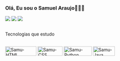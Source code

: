 ### Olá, Eu sou o Samuel Araujo🧑🏻‍💻
<div> 
  <a href="https://instagram.com/araujosilva_samuel" target="_blank"><img src="https://img.shields.io/badge/-Instagram-%23E4405F?style=for-the-badge&logo=instagram&logoColor=white" target="_blank"></a> 
  <a href = "mailto:contatosamuel.981368158@gmail.com"><img src="https://img.shields.io/badge/-Gmail-%23333?style=for-the-badge&logo=gmail&logoColor=white" target="_blank"></a>
  <a href="https://www.linkedin.com/in/samuel-araújo-020b25206" target="_blank"><img src="https://img.shields.io/badge/-LinkedIn-%230077B5?style=for-the-badge&logo=linkedin&logoColor=white" target="_blank"></a>
</div>

##

Tecnologias que estudo
<div style="display: inline_block"><br>
  <img align="center" alt="Samu-HTML" height="30" width="100" src="https://img.shields.io/badge/HTML5-E34F26?style=for-the-badge&logo=html5&logoColor=white">
  
  <img align="center" alt="Samu-CSS" height="30" width="80" src="https://img.shields.io/badge/CSS3-1572B6?style=for-the-badge&logo=css3&logoColor=white">
  
  <img align="center" alt="Samu-Python" height="30" width="90" src="https://img.shields.io/badge/Python-14354C?style=for-the-badge&logo=python&logoColor=white">
  
  <img align="center" alt="Samu-Java" height="30" width="70" src="https://img.shields.io/badge/Java-000000?style=for-the-badge&logo=openjdk&logoColor=white">
</div>

